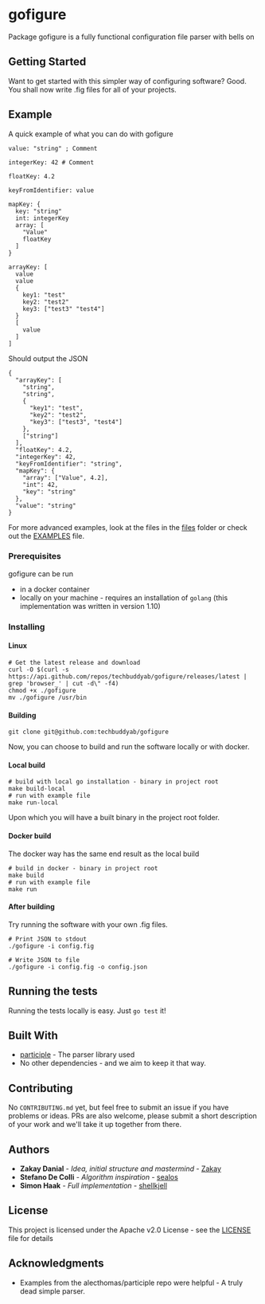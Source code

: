 # gofigure

Package gofigure is a fully functional configuration file parser with bells on

## Getting Started

Want to get started with this simpler way of configuring software?
Good. You shall now write .fig files for all of your projects.

## Example
A quick example of what you can do with gofigure
```
value: "string" ; Comment

integerKey: 42 # Comment

floatKey: 4.2

keyFromIdentifier: value

mapKey: {
  key: "string"
  int: integerKey
  array: [
    "Value"
    floatKey
  ]
}

arrayKey: [
  value
  value
  {
    key1: "test"
    key2: "test2"
    key3: ["test3" "test4"]
  }
  [
    value 
  ]
]
```

Should output the JSON

```
{
  "arrayKey": [
    "string", 
    "string", 
    {
      "key1": "test",
      "key2": "test2",
      "key3": ["test3", "test4"]
    },
    ["string"]
  ],
  "floatKey": 4.2,
  "integerKey": 42,
  "keyFromIdentifier": "string",
  "mapKey": {
    "array": ["Value", 4.2],
    "int": 42,
    "key": "string"
  },
  "value": "string"
}
```

For more advanced examples, look at the files in the [files](files) folder or check out the [EXAMPLES](EXAMPLES.md) file.

### Prerequisites

gofigure can be run 
* in a docker container
* locally on your machine - requires an installation of `golang` (this implementation was written in version 1.10)

### Installing

#### Linux
```
# Get the latest release and download
curl -O $(curl -s https://api.github.com/repos/techbuddyab/gofigure/releases/latest | grep 'browser_' | cut -d\" -f4)
chmod +x ./gofigure
mv ./gofigure /usr/bin
```

#### Building
```
git clone git@github.com:techbuddyab/gofigure
```

Now, you can choose to build and run the software locally or with docker.

#### Local build
```
# build with local go installation - binary in project root
make build-local
# run with example file
make run-local
```

Upon which you will have a built binary in the project root folder.

#### Docker build
The docker way has the same end result as the local build

```
# build in docker - binary in project root
make build
# run with example file
make run
```

#### After building
Try running the software with your own .fig files.

```
# Print JSON to stdout
./gofigure -i config.fig

# Write JSON to file
./gofigure -i config.fig -o config.json
```

## Running the tests

Running the tests locally is easy. Just `go test` it!

## Built With

* [participle](https://github.com/alecthomas/participle) - The parser library used
* No other dependencies - and we aim to keep it that way.

## Contributing

No `CONTRIBUTING.md` yet, but feel free to submit an issue if you have problems or ideas. PRs are also welcome, please submit a short description of your work and we'll take it up together from there.

## Authors

* **Zakay Danial** - *Idea, initial structure and mastermind* - [Zakay](https://github.com/Zakay)
* **Stefano De Colli** - *Algorithm inspiration* - [sealos](https://github.com/sealos)
* **Simon Haak** - *Full implementation* - [shellkjell](https://github.com/shellkjell)

## License

This project is licensed under the Apache v2.0 License - see the [LICENSE](LICENSE) file for details

## Acknowledgments

* Examples from the alecthomas/participle repo were helpful - A truly dead simple parser.

